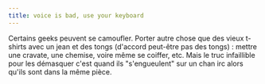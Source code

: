 ```yaml
---
title: voice is bad, use your keyboard
---
```


Certains geeks peuvent se camoufler. Porter autre chose que des vieux t-shirts
avec un jean et des tongs (d'accord peut-être pas des tongs) : mettre une
cravate, une chemise, voire même se coiffer, etc. Mais le truc infaillible
pour les démasquer c'est quand ils "s'engueulent" sur un chan irc alors qu'ils
sont dans la même pièce.

